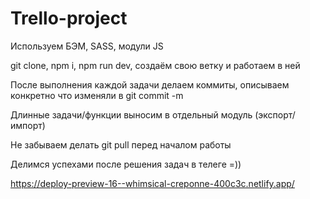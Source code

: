 # Trello-project
Используем БЭМ, SASS, модули JS

git clone, npm i, npm run dev, создаём свою ветку и работаем в ней

После выполнения каждой задачи делаем коммиты, описываем конкретно что изменяли в git commit -m

Длинные задачи/функции выносим в отдельный модуль (экспорт/импорт)

Не забываем делать git pull перед началом работы

Делимся успехами после решения задач в телеге =))

https://deploy-preview-16--whimsical-creponne-400c3c.netlify.app/
